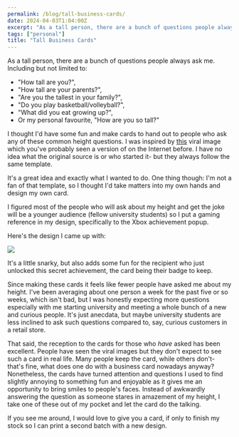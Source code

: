 ```yaml
---
permalink: /blog/tall-business-cards/
date: 2024-04-03T1:04:00Z
excerpt: "As a tall person, there are a bunch of questions people always ask me."
tags: ["personal"]
title: "Tall Business Cards"
---
```

As a tall person, there are a bunch of questions people always ask me. Including but not limited to:

- "How tall are you?",
- "How tall are your parents?",
- "Are you the tallest in your family?",
- "Do you play basketball/volleyball?",
- "What did you eat growing up?",
- Or my personal favourite, "How are you so tall?"


I thought I'd have some fun and make cards to hand out to people who ask any of these common height questions. I was inspired by [this](https://imgur.com/bpR0mNz) viral image which you've probably seen a version of on the Internet before. I have no idea what the original source is or who started it- but they always follow the same template.

It's a great idea and exactly what I wanted to do. One thing though: I'm not a fan of that template, so I thought I'd take matters into my own hands and design my own card.

I figured most of the people who will ask about my height and get the joke will be a younger audience (fellow university students) so I put a gaming reference in my design, specifically to the Xbox achievement popup. 

Here's the design I came up with:

<img src="https://cdn.dillonmok.com/IMG_2241.jpg" />

It's a little snarky, but also adds some fun for the recipient who just unlocked this secret achievement, the card being their badge to keep.

Since making these cards it feels like fewer people have asked me about my height. I've been averaging about one person a week for the past five or so weeks, which isn't bad, but I was honestly expecting more questions especially with me starting university and meeting a whole bunch of a new and curious people. It's just anecdata, but maybe university students are less inclined to ask such questions compared to, say, curious customers in a retail store.

That said, the reception to the cards for those who _have_ asked has been excellent. People have seen the viral images but they don't expect to see such a card in real life. Many people keep the card, while others don't- that's fine, what does one do with a business card nowadays anyway? Nonetheless, the cards have turned attention and questions I used to find slightly annoying to something fun and enjoyable as it gives me an opportunity to bring smiles to people's faces. Instead of awkwardly answering the question as someone stares in amazement of my height, I take one of these out of my pocket and let the card do the talking.

If you see me around, I would love to give you a card, if only to finish my stock so I can print a second batch with a new design.
